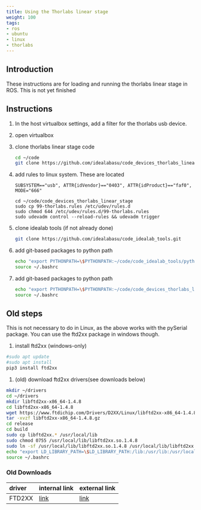 ```yaml
---
title: Using the Thorlabs linear stage
weight: 100
tags:
- ros
- ubuntu
- linux
- thorlabs
---
```


## Introduction

These instructions are for loading and running the thorlabs linear stage in ROS.  This is not yet finished

## Instructions

1. In the host virtualbox settings, add a filter for the  thorlabs usb device.
1. open virtualbox
1. clone thorlabs linear stage code

    ```bash
    cd ~/code
    git clone https://github.com/idealabasu/code_devices_thorlabs_linear_stage.git
    ```

1. add rules to linux system.  These are located

    ```
    SUBSYSTEM=="usb", ATTR{idVendor}=="0403", ATTR{idProduct}=="faf0", MODE="666"
    ```

    ```
    cd ~/code/code_devices_thorlabs_linear_stage
    sudo cp 99-thorlabs.rules /etc/udev/rules.d
    sudo chmod 644 /etc/udev/rules.d/99-thorlabs.rules
    sudo udevadm control --reload-rules && udevadm trigger
    ```


1. clone idealab tools (if not already done)

    ```bash
    git clone https://github.com/idealabasu/code_idealab_tools.git
    ```

1. add git-based packages to python path

    ```bash
    echo "export PYTHONPATH=\$PYTHONPATH:~/code/code_idealab_tools/python" >> ~/.bashrc
    source ~/.bashrc
    ```

1. add git-based packages to python path

    ```bash
    echo "export PYTHONPATH=\$PYTHONPATH:~/code/code_devices_thorlabs_linear_stage/python" >> ~/.bashrc
    source ~/.bashrc
    ```
## Old steps

This is not necessary to do in Linux, as the above works with the pySerial package.  You can use the ftd2xx package in windows though.

1. install ftd2xx (windows-only)

```bash
#sudo apt update
#sudo apt install
pip3 install ftd2xx
```

1. (old) download ftd2xx drivers(see downloads below)
```bash
mkdir ~/drivers
cd ~/drivers
mkdir libftd2xx-x86_64-1.4.8
cd libftd2xx-x86_64-1.4.8
wget https://www.ftdichip.com/Drivers/D2XX/Linux/libftd2xx-x86_64-1.4.8.gz
tar -xvzf libftd2xx-x86_64-1.4.8.gz
cd release
cd build
sudo cp libftd2xx.* /usr/local/lib
sudo chmod 0755 /usr/local/lib/libftd2xx.so.1.4.8
sudo ln -sf /usr/local/lib/libftd2xx.so.1.4.8 /usr/local/lib/libftd2xx.so
echo "export LD_LIBRARY_PATH=\$LD_LIBRARY_PATH:/lib:/usr/lib:/usr/local/lib" >> ~/.bashrc
source ~/.bashrc
```

<!--
1. install pyusb
```bash
pip3 install pyusb
```

1. clone thorpy
```bash
git clone https://github.com/UniNE-CHYN/thorpy.git
```
-->

### Old Downloads

| driver | internal link                                                                                                   | external link                                                                 |
|:-------|:----------------------------------------------------------------------------------------------------------------|:------------------------------------------------------------------------------|
| FTD2XX | [link](https://drive.google.com/open?id=1yfmYgPryiEtYfCHBIN3gfNWX0J58mTWm&authuser=daukes@asu.edu&usp=drive_fs) | [link](https://www.ftdichip.com/Drivers/D2XX/Linux/libftd2xx-x86_64-1.4.8.gz) |
